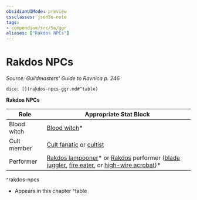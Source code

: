 ```yaml
---
obsidianUIMode: preview
cssclasses: json5e-note
tags:
- compendium/src/5e/ggr
aliases: ["Rakdos NPCs"]
---
```

# Rakdos NPCs
*Source: Guildmasters' Guide to Ravnica p. 246* 

`dice: [](rakdos-npcs-ggr.md#^table)`

**Rakdos NPCs**

| Role | Appropriate Stat Block |
|------|------------------------|
| Blood witch | [Blood witch](compendium/bestiary/humanoid/blood-witch-ggr.md)* |
| Cult member | [Cult fanatic](compendium/bestiary/humanoid/cult-fanatic.md) or [cultist](compendium/bestiary/humanoid/cultist.md) |
| Performer | [Rakdos lampooner](compendium/bestiary/humanoid/rakdos-lampooner-ggr.md)* or [Rakdos](compendium/bestiary/npc/rakdos-ggr.md) performer ([blade juggler](compendium/bestiary/humanoid/rakdos-performer-blade-juggler-ggr.md), [fire eater](compendium/bestiary/humanoid/rakdos-performer-fire-eater-ggr.md), or [high-wire acrobat](compendium/bestiary/humanoid/rakdos-performer-high-wire-acrobat-ggr.md))* |
^rakdos-npcs

* Appears in this chapter
^table